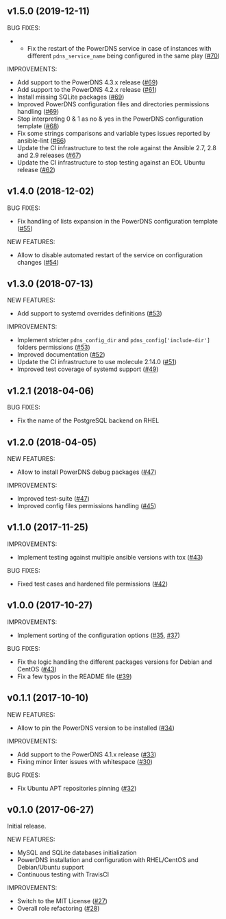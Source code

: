 ## v1.5.0 (2019-12-11)

BUG FIXES:
- - Fix the restart of the PowerDNS service in case of instances with different `pdns_service_name` being configured in the same play ([\#70](https://github.com/PowerDNS/pdns_recursor-ansible/pull/70))

IMPROVEMENTS:
- Add support to the PowerDNS 4.3.x release ([\#69](https://github.com/PowerDNS/pdns_recursor-ansible/pull/69))
- Add support to the PowerDNS 4.2.x release ([\#61](https://github.com/PowerDNS/pdns_recursor-ansible/pull/61))
- Install missing SQLite packages ([\#69](https://github.com/PowerDNS/pdns_recursor-ansible/pull/69))
- Improved PowerDNS configuration files and directories permissions handling ([\#69](https://github.com/PowerDNS/pdns_recursor-ansible/pull/69))
- Stop interpreting 0 & 1 as no & yes in the PowerDNS configuration template ([\#68](https://github.com/PowerDNS/pdns_recursor-ansible/pull/68))
- Fix some strings comparisons and variable types issues reported by ansible-lint ([\#66](https://github.com/PowerDNS/pdns_recursor-ansible/pull/66))
- Update the CI infrastructure to test the role against the Ansible 2.7, 2.8 and 2.9 releases ([\#67](https://github.com/PowerDNS/pdns_recursor-ansible/pull/67))
- Update the CI infrastructure to stop testing against an EOL Ubuntu release ([\#62](https://github.com/PowerDNS/pdns_recursor-ansible/pull/62))

## v1.4.0 (2018-12-02)

BUG FIXES:
- Fix handling of lists expansion in the PowerDNS configuration template ([\#55](https://github.com/PowerDNS/pdns-ansible/pull/55))

NEW FEATURES:
- Allow to disable automated restart of the service on configuration changes ([\#54](https://github.com/PowerDNS/pdns-ansible/pull/54))

## v1.3.0 (2018-07-13)

NEW FEATURES:
- Add support to systemd overrides definitions ([\#53](https://github.com/PowerDNS/pdns-ansible/pull/53))

IMPROVEMENTS:
- Implement stricter `pdns_config_dir` and `pdns_config['include-dir']` folders permissions ([\#53](https://github.com/PowerDNS/pdns-ansible/pull/53))
- Improved documentation ([\#52](https://github.com/PowerDNS/pdns-ansible/pull/52))
- Update the CI infrastructure to use molecule 2.14.0 ([\#51](https://github.com/PowerDNS/pdns-ansible/pull/51))
- Improved test coverage of systemd support ([\#49](https://github.com/PowerDNS/pdns-ansible/pull/49))

## v1.2.1 (2018-04-06)

BUG FIXES:
- Fix the name of the PostgreSQL backend on RHEL

## v1.2.0 (2018-04-05)

NEW FEATURES:
- Allow to install PowerDNS debug packages ([\#47](https://github.com/PowerDNS/pdns-ansible/pull/47))

IMPROVEMENTS:
- Improved test-suite ([\#47](https://github.com/PowerDNS/pdns-ansible/pull/47))
- Improved config files permissions handling ([\#45](https://github.com/PowerDNS/pdns-ansible/pull/45))

## v1.1.0 (2017-11-25)

IMPROVEMENTS:
- Implement testing against multiple ansible versions with tox ([\#43](https://github.com/PowerDNS/pdns-ansible/pull/43))

BUG FIXES:
- Fixed test cases and hardened file permissions ([\#42](https://github.com/PowerDNS/pdns-ansible/pull/42))

## v1.0.0 (2017-10-27)

IMPROVEMENTS:
- Implement sorting of the configuration options ([\#35](https://github.com/PowerDNS/pdns-ansible/pull/35), [\#37](https://github.com/PowerDNS/pdns-ansible/pull/37))

BUG FIXES:
- Fix the logic handling the different packages versions for Debian and CentOS ([\#43](https://github.com/PowerDNS/pdns-ansible/pull/43))
- Fix a few typos in the README file ([\#39](https://github.com/PowerDNS/pdns-ansible/pull/39))

## v0.1.1 (2017-10-10)

NEW FEATURES:
- Allow to pin the PowerDNS version to be installed ([\#34](https://github.com/PowerDNS/pdns-ansible/pull/34))

IMPROVEMENTS:
- Add support to the PowerDNS 4.1.x release ([\#33](https://github.com/PowerDNS/pdns-ansible/pull/33))
- Fixing minor linter issues with whitespace ([\#30](https://github.com/PowerDNS/pdns-ansible/pull/30))

BUG FIXES:
- Fix Ubuntu APT repositories pinning ([\#32](https://github.com/PowerDNS/pdns-ansible/pull/32))

## v0.1.0 (2017-06-27)

Initial release.

NEW FEATURES:
- MySQL and SQLite databases initialization
- PowerDNS installation and configuration with RHEL/CentOS and Debian/Ubuntu support
- Continuous testing with TravisCI

IMPROVEMENTS:
- Switch to the MIT License ([\#27](https://github.com/PowerDNS/pdns-ansible/pull/27))
- Overall role refactoring ([\#28](https://github.com/PowerDNS/pdns-ansible/pull/28))
